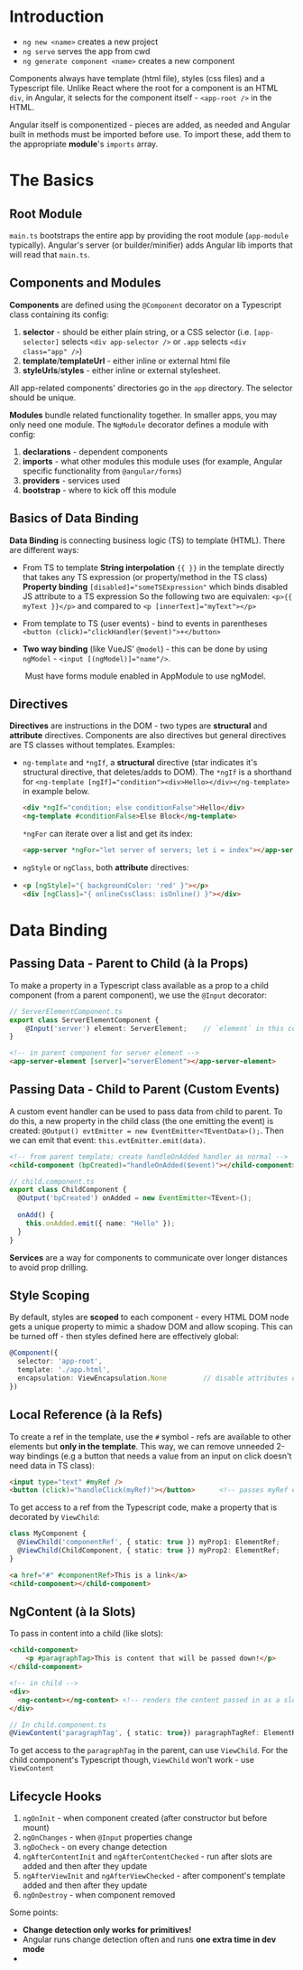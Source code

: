 # Introduction

- `ng new <name>` creates a new project
- `ng serve` serves the app from cwd
- `ng generate component <name>` creates a new component

Components always have template (html file), styles (css files) and a Typescript file. Unlike React where the root for a component is an HTML `div`, in Angular, it selects for the component itself - `<app-root />` in the HTML.

Angular itself is componentized - pieces are added, as needed and Angular built in methods must be imported before use. To import these, add them to the appropriate **module**'s `imports` array.

# The Basics

## Root Module

`main.ts` bootstraps the entire app by providing the root module (`app-module` typically). Angular's server (or builder/minifier) adds Angular lib imports that will read that `main.ts`.



## Components and Modules

**Components** are defined using the `@Component` decorator on a Typescript class containing its config:

1. **selector** - should be either plain string, or a CSS selector (i.e. `[app-selector]` selects `<div app-selector />` or `.app` selects `<div class="app" />`)
2. **template**/**templateUrl** - either inline or external html file
3. **styleUrls**/**styles** - either inline or external stylesheet.

All app-related components' directories go in the `app` directory. The selector should be unique.



**Modules** bundle related functionality together. In smaller apps, you may only need one module. The `NgModule` decorator defines a module with config:

1. **declarations** - dependent components
2. **imports** - what other modules this module uses (for example, Angular specific functionality from `@angular/forms`)
3. **providers** - services used
4. **bootstrap** - where to kick off this module



## Basics of Data Binding

**Data Binding** is connecting business logic (TS) to template (HTML). There are different ways:

- From TS to template
  	**String interpolation** `{{ }}` in the template directly that takes any TS expression (or property/method in the TS class)
  	**Property binding** `[disabled]="someTSExpression"` which binds disabled JS attribute to a TS expression
  	So the following two are equivalen: `<p>{{ myText }}</p>` and compared to `<p [innerText]="myText"></p>`
  
- From template to TS (user events) - bind to events in parentheses `<button (click)="clickHandler($event)">+</button>`

- **Two way binding** (like VueJS' `@model`) - this can be done by using `ngModel` - `<input [(ngModel)]="name"/>`.

  ​	Must have forms module enabled in AppModule to use ngModel.



## Directives

**Directives** are instructions in the DOM - two types are **structural** and **attribute** directives. Components are also directives but general directives are TS classes without templates. Examples:

- `ng-template` and `*ngIf`, a **structural** directive (star indicates it's structural directive, that deletes/adds to DOM).
  The `*ngIf` is a shorthand for `<ng-template [ngIf]="condition"><div>Hello></div></ng-template>` in example below.

  ```html
  <div *ngIf="condition; else conditionFalse">Hello</div>
  <ng-template #conditionFalse>Else Block</ng-template>
  ```

  `*ngFor` can iterate over a list and get its index:

  ```html
  <app-server *ngFor="let server of servers; let i = index"></app-server>
  ```

- `ngStyle` or `ngClass`, both **attribute** directives:

- ```html
  <p [ngStyle]="{ backgroundColor: 'red' }"></p>
  <div [ngClass]="{ onlineCssClass: isOnline() }"></div>
  ```

# Data Binding

## Passing Data - Parent to Child (à la Props)

To make a property in a Typescript class available as a prop to a child component (from a parent component), we use the `@Input` decorator:

```typescript
// ServerElementComponent.ts
export class ServerElementComponent {
	@Input('server') element: ServerElement;  	// `element` in this component, `server` from outside 
}
```

```html
<!-- in parent component for server element -->
<app-server-element [server]="serverElement"></app-server-element>
```



## Passing Data - Child to Parent (Custom Events)

A custom event handler can be used to pass data from child to parent. To do this, a new property in the child class (the one emitting the event) is created:  `@Output() evtEmitter = new EventEmitter<TEventData>();`. Then we can emit that event: `this.evtEmitter.emit(data)`.

```html
<!-- from parent template; create handleOnAdded handler as normal -->
<child-component (bpCreated)="handleOnAdded($event)"></child-component>
```



```typescript
// child.component.ts
export class ChildComponent {
  @Output('bpCreated') onAdded = new EventEmitter<TEvent>();
  
  onAdd() {
    this.onAdded.emit({ name: "Hello" });
  }
}
```



**Services** are a way for components to communicate over longer distances to avoid prop drilling.



## Style Scoping

By default, styles are **scoped** to each component - every HTML DOM node gets a unique property to mimic a shadow DOM and allow scoping. This can be turned off - then styles defined here are effectively global:

```typescript
@Component({
  selector: 'app-root',
  template: './app.html',
  encapsulation: ViewEncapsulation.None			// disable attributes on DOM elements
})
```



## Local Reference (à la Refs)

To create a ref in the template, use the `#` symbol - refs are available to other elements but **only in the template**. This way, we can remove unneeded 2-way bindings (e.g a button that needs a value from an input on click doesn't need data in TS class):

```html
<input type="text" #myRef />
<button (click)="handleClick(myRef)"></button>		<!-- passes myRef element -->
```



To get access to a ref from the Typescript code, make a property that is decorated by `ViewChild`:

```typescript
class MyComponent {
  @ViewChild('componentRef', { static: true }) myProp1: ElementRef;		// gets 1st instance of defined ref
  @ViewChild(ChildComponent, { static: true }) myProp2: ElementRef;		// gets 1st instance of child component
}
```

```html
<a href="#" #componentRef>This is a link</a>
<child-component></child-component>
```



## NgContent (à la Slots)

To pass in content into a child (like slots):

```html
<child-component>
	<p #paragraphTag>This is content that will be passed down!</p>
</child-component>

<!-- in child -->
<div>
  <ng-content></ng-content> <!-- renders the content passed in as a slot -->
</div>
```

```typescript
// In child.component.ts
@ViewContent('paragraphTag', { static: true}) paragraphTagRef: ElementRef;
```



To get access to the `paragraphTag` in the parent, can use `ViewChild`. For the child component's Typescript though, `ViewChild` won't work - use `ViewContent`



## Lifecycle Hooks

1. `ngOnInit` - when component created (after constructor but before mount)
2. `ngOnChanges` - when `@Input` properties change
3. `ngDoCheck` - on every change detection
4. `ngAfterContentInit` and `ngAfterContentChecked` - run after slots are added and then after they update
5. `ngAfterViewInit` and `ngAfterViewChecked` - after component's template added and then after they update
6. `ngOnDestroy` - when component removed

Some points:

- **Change detection only works for primitives!**
- Angular runs change detection often and runs **one extra time in dev mode**
- 